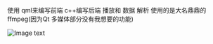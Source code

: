 使用 qml来编写前端 c++编写后端
播放和 数据 解析 使用的是大名鼎鼎的ffmpeg(因为Qt 多媒体部分没有我想要的功能)


![Image text](https://github.com/PPXComputer/Qml-mediaPlayer/blob/master/%E9%80%89%E5%8C%BA_014.png)
